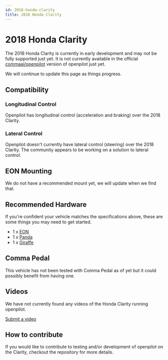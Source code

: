 ```yaml
---
id: 2018-honda-clarity
title: 2018 Honda Clarity
---
```

# 2018 Honda Clarity

The 2018 Honda Clarity is currently in early development and may not be fully supported just yet.
It is not currently available in the official [commaai/openpilot](https://github.com/commaai/openpilot) version of openpilot just yet.

We will continue to update this page as things progress.

## Compatibility

### Longitudinal Control

Openpilot has longitudinal control (acceleration and braking) over the 2018 Clarity.

### Lateral Control

Openpilot doesn't currently have lateral control (steering) over the 2018 Clarity.
The community appears to be working on a solution to lateral control.

## EON Mounting

We do not have a recommended mount yet, we will update when we find that.

## Recommended Hardware

If you're confident your vehicle matches the specifications above, these are some things you may need to get started.

* 1 x [EON](/hardware/eon/)
* 1 x [Panda](/hardware/panda/)
* 1 x [Giraffe](/hardware/giraffe/)

## Comma Pedal

This vehicle has not been tested with Comma Pedal as of yet but it could possibly benefit from having one.


## Videos

We have not currently found any videos of the Honda Clarity running openpilot.

[Submit a video](/documentation/submit-a-video.html)

## How to contribute

If you would like to contribute to testing and/or development of openpilot on the Clarity, checkout the []() repository for more details.
